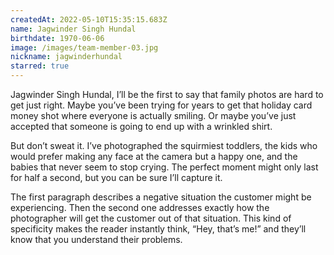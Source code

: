 ```yaml
---
createdAt: 2022-05-10T15:35:15.683Z
name: Jagwinder Singh Hundal
birthdate: 1970-06-06
image: /images/team-member-03.jpg
nickname: jagwinderhundal
starred: true
---
```

Jagwinder Singh Hundal, I’ll be the first to say that family photos are hard to get just right. Maybe you’ve been trying for years to get that holiday card money shot where everyone is actually smiling. Or maybe you’ve just accepted that someone is going to end up with a wrinkled shirt.

But don’t sweat it. I’ve photographed the squirmiest toddlers, the kids who would prefer making any face at the camera but a happy one, and the babies that never seem to stop crying. The perfect moment might only last for half a second, but you can be sure I’ll capture it.

The first paragraph describes a negative situation the customer might be experiencing. Then the second one addresses exactly how the photographer will get the customer out of that situation. This kind of specificity makes the reader instantly think, “Hey, that’s me!” and they’ll know that you understand their problems.